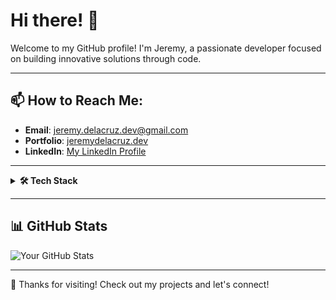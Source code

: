 # Hi there! 👋

Welcome to my GitHub profile! I'm Jeremy, a passionate developer focused on building innovative solutions through code.

---

## 📫 How to Reach Me:
- **Email**: [jeremy.delacruz.dev@gmail.com](mailto:jeremy.delacruz.dev@gmail.com)
- **Portfolio**: [jeremydelacruz.dev](https://jeremydelacruz.dev)
- **LinkedIn**: [My LinkedIn Profile](https://linkedin.com/in/jeremy-dela-cruz-341331278)

---

<details>
<summary><strong>🛠️ Tech Stack</strong></summary>

### 🌐 Languages
- JavaScript (ES6+)
- TypeScript
- PHP
- HTML5
- CSS3
- SCSS

### ⚛️ Frontend
- Vue.js, Nuxt.js
- React.js, Next.js
- Tailwind CSS, Bootstrap

### ⚙️ Backend
- Laravel, Express.js
- Node.js, NestJS

### 📦 Tools & Platforms
- WordPress, Git
- Docker, Firebase
- Netlify, Vercel

### 🔍 Automation & Testing
- Puppeteer, Playwright
- Browser Automation Tools

### 📂 Databases
- MySQL, PostgreSQL
- MongoDB, Firebase Firestore

### ☁️ Cloud & DevOps
- AWS (EC2, S3, RDS)
- DigitalOcean, Heroku
- GitHub Actions, Kubernetes, Docker Compose

### 🔧 Additional Skills
- SEO Optimization
- API Development (REST, GraphQL)
- PWA, Code Quality (ESLint, Prettier)

</details>

---

## 📊 GitHub Stats 
![Your GitHub Stats](https://github-readme-stats.vercel.app/api?username=JDCxDEV&show_icons=true&theme=radical)

---

🌟 Thanks for visiting! Check out my projects and let's connect!
